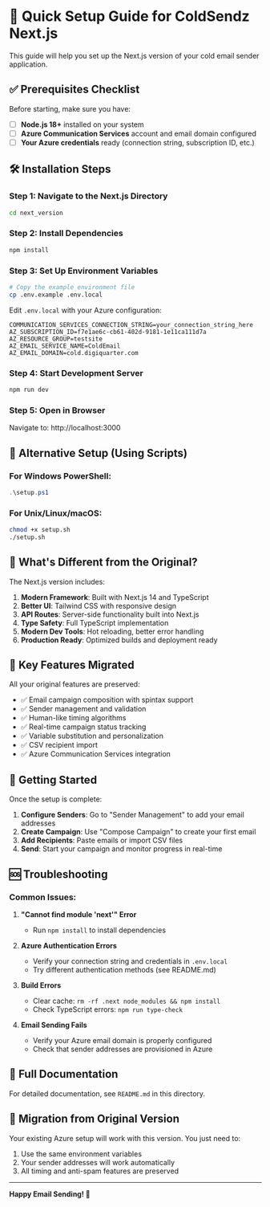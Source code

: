 # 🚀 Quick Setup Guide for ColdSendz Next.js

This guide will help you set up the Next.js version of your cold email sender application.

## ✅ Prerequisites Checklist

Before starting, make sure you have:

- [ ] **Node.js 18+** installed on your system
- [ ] **Azure Communication Services** account and email domain configured
- [ ] **Your Azure credentials** ready (connection string, subscription ID, etc.)

## 🛠️ Installation Steps

### Step 1: Navigate to the Next.js Directory
```bash
cd next_version
```

### Step 2: Install Dependencies
```bash
npm install
```

### Step 3: Set Up Environment Variables
```bash
# Copy the example environment file
cp .env.example .env.local
```

Edit `.env.local` with your Azure configuration:
```env
COMMUNICATION_SERVICES_CONNECTION_STRING=your_connection_string_here
AZ_SUBSCRIPTION_ID=f7e1ae6c-cb61-402d-9181-1e11ca111d7a
AZ_RESOURCE_GROUP=testsite
AZ_EMAIL_SERVICE_NAME=ColdEmail
AZ_EMAIL_DOMAIN=cold.digiquarter.com
```

### Step 4: Start Development Server
```bash
npm run dev
```

### Step 5: Open in Browser
Navigate to: http://localhost:3000

## 🔧 Alternative Setup (Using Scripts)

### For Windows PowerShell:
```powershell
.\setup.ps1
```

### For Unix/Linux/macOS:
```bash
chmod +x setup.sh
./setup.sh
```

## 📁 What's Different from the Original?

The Next.js version includes:

1. **Modern Framework**: Built with Next.js 14 and TypeScript
2. **Better UI**: Tailwind CSS with responsive design
3. **API Routes**: Server-side functionality built into Next.js
4. **Type Safety**: Full TypeScript implementation
5. **Modern Dev Tools**: Hot reloading, better error handling
6. **Production Ready**: Optimized builds and deployment ready

## 🎯 Key Features Migrated

All your original features are preserved:

- ✅ Email campaign composition with spintax support
- ✅ Sender management and validation
- ✅ Human-like timing algorithms
- ✅ Real-time campaign status tracking
- ✅ Variable substitution and personalization
- ✅ CSV recipient import
- ✅ Azure Communication Services integration

## 🚀 Getting Started

Once the setup is complete:

1. **Configure Senders**: Go to "Sender Management" to add your email addresses
2. **Create Campaign**: Use "Compose Campaign" to create your first email
3. **Add Recipients**: Paste emails or import CSV files
4. **Send**: Start your campaign and monitor progress in real-time

## 🆘 Troubleshooting

### Common Issues:

1. **"Cannot find module 'next'" Error**
   - Run `npm install` to install dependencies

2. **Azure Authentication Errors**
   - Verify your connection string and credentials in `.env.local`
   - Try different authentication methods (see README.md)

3. **Build Errors**
   - Clear cache: `rm -rf .next node_modules && npm install`
   - Check TypeScript errors: `npm run type-check`

4. **Email Sending Fails**
   - Verify your Azure email domain is properly configured
   - Check that sender addresses are provisioned in Azure

## 📖 Full Documentation

For detailed documentation, see `README.md` in this directory.

## 🔄 Migration from Original Version

Your existing Azure setup will work with this version. You just need to:

1. Use the same environment variables
2. Your sender addresses will work automatically
3. All timing and anti-spam features are preserved

---

**Happy Email Sending! 🎉**
